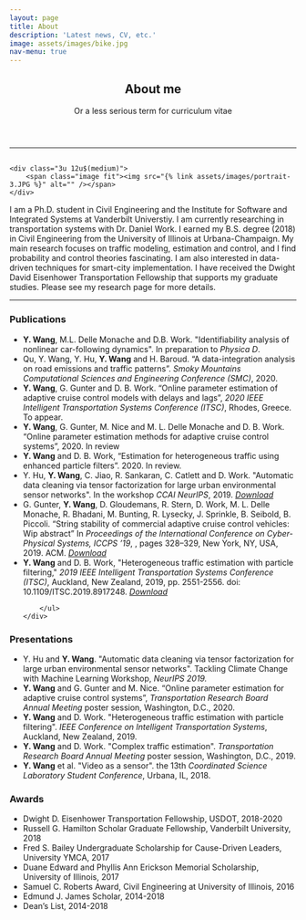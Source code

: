 ```yaml
---
layout: page
title: About
description: 'Latest news, CV, etc.'
image: assets/images/bike.jpg
nav-menu: true
---
```


<!-- Main -->
<div id="main" class="alt">

<!-- One -->
<section id="one">
	<div class="inner">
		<header class="major">
			<h1>About me</h1>
			<span>Or a less serious term for curriculum vitae</span>
		</header>


<hr class="major" />

<!-- Elements -->

<div class="row 200%">
<div class="1u 12u$(medium)">
	<h1></h1>
</div>

	<div class="3u 12u$(medium)">
		<span class="image fit"><img src="{% link assets/images/portrait-3.JPG %}" alt="" /></span>
	</div>


<div class="7u$ 12u$(medium)">
	<p>I am a Ph.D. student in Civil Engineering and the Institute for Software and Integrated Systems at Vanderbilt Universtiy. I am currently researching in transportation systems with Dr. Daniel Work. I earned my B.S. degree (2018) in Civil Engineering from the University of Illinois at Urbana-Champaign. My main research focuses on traffic modeling, estimation and control, and I find probability and control theories fascinating. I am also interested in data-driven techniques for smart-city implementation. I have received the Dwight David Eisenhower Transportation Fellowship that supports my graduate studies. Please see my research page for more details.</p>
</div>
</div>


<hr class="major" />

<div class="row">
	<div class="3u 12u$(medium)">
		<h3>Publications</h3>
	</div>
	<div class="9u 12u$(medium)">
		<ul class="alt">
			<li><b>Y. Wang</b>, M.L. Delle Monache and D.B. Work. "Identifiability analysis of nonlinear car-following dynamics". In preparation to <i>Physica D</i>.
			</li>
			<li>Qu, Y. Wang, Y. Hu, <b>Y. Wang</b> and H. Baroud. “A data-integration analysis on road emissions and traffic patterns”. <i>Smoky Mountains Computational Sciences and Engineering Conference (SMC)</i>, 2020.
			</li>
			<li><b>Y. Wang</b>, G. Gunter and D. B. Work. “Online parameter estimation of adaptive cruise control models with delays and lags”, <i>2020 IEEE Intelligent Transportation Systems Conference (ITSC)</i>, Rhodes, Greece. To appear.
			</li>
			<li><b>Y. Wang</b>, G. Gunter, M. Nice and M. L. Delle Monache and D. B. Work. “Online parameter estimation methods for adaptive cruise control systems”, 2020. In review
			</li>
			<li><b>Y. Wang</b> and D. B. Work, “Estimation for heterogeneous traffic using enhanced particle filters”. 2020. In review.
			</li>
			<li>Y. Hu, <b>Y. Wang</b>, C. Jiao, R. Sankaran, C. Catlett and D. Work. "Automatic data cleaning via tensor factorization for large urban environmental sensor networks". In the workshop <i>CCAI NeurIPS</i>, 2019. <a href="https://www.climatechange.ai/CameraReadySubmissions%202-119/68/CameraReadySubmission/NIPS2019_CC_workshop_cameraready.pdf"><em>Download</em></a>
			</li>
			<li>G. Gunter, <b>Y. Wang</b>, D. Gloudemans, R. Stern, D. Work, M. L. Delle Monache, R. Bhadani, M. Bunting, R. Lysecky, J. Sprinkle, B. Seibold, B. Piccoli. “String stability of commercial adaptive cruise control vehicles: Wip abstract” In <i>Proceedings of the International Conference on Cyber-Physical Systems, ICCPS ’19</i>, , pages 328–329, New York, NY, USA, 2019. ACM. <a href="https://dl.acm.org/doi/10.1145/3302509.3313325"><em>Download</em></a>
			</li>
			<li><b>Y. Wang</b> and D. B. Work, "Heterogeneous traffic estimation with particle filtering," <i>2019 IEEE Intelligent Transportation Systems Conference (ITSC)</i>, Auckland, New Zealand, 2019, pp. 2551-2556. doi: 10.1109/ITSC.2019.8917248. <a href="https://ieeexplore.ieee.org/abstract/document/8917248"><em>Download</em></a>
			</li>

		</ul>
	</div>
</div>




<div class="row">
	<div class="3u 12u$(medium)">
		<h3>Presentations</h3>
	</div>
<div class="9u 12u$(medium)">
	<ul class="alt">
			<li>Y. Hu and <b>Y. Wang</b>. "Automatic data cleaning via tensor factorization for large urban environmental sensor networks". Tackling Climate Change with Machine Learning Workshop, <i>NeurIPS 2019.</i>
			</li>
			<li><b>Y. Wang</b> and G. Gunter and M. Nice. “Online parameter estimation for adaptive cruise control systems”, <i>Transportation Research Board Annual Meeting</i> poster session, Washington, D.C., 2020.</li>
			<li><b>Y. Wang</b> and D. Work. "Heterogeneous traffic estimation with particle filtering". <i>IEEE Conference on Intelligent Transportation Systems</i>, Auckland, New Zealand, 2019.</li>
			<li><b>Y. Wang</b> and D. Work. "Complex traffic estimation". <i>Transportation Research Board Annual Meeting</i> poster session, Washington, D.C., 2019.
			</li>
			<li><b>Y. Wang</b> et al. "Video as a sensor". the 13th <i>Coordinated Science Laboratory Student Conference</i>, Urbana, IL, 2018.
			</li>
	</ul>
</div>
</div>


<div class="row">
	<div class="3u 12u$(medium)">
		<h3>Awards</h3>
	</div>
<div class="9u 12u$(medium)">
	<ul class="alt">
		<li>Dwight D. Eisenhower Transportation Fellowship, USDOT, 2018-2020</li>
		<li>Russell G. Hamilton Scholar  Graduate Fellowship, Vanderbilt University, 2018</li>
		<li>Fred S. Bailey Undergraduate Scholarship for Cause-Driven Leaders, University YMCA, 2017</li>
		<li>Duane Edward and Phyllis Ann Erickson Memorial Scholarship, University of Illinois, 2017</li>
		<li>Samuel C. Roberts Award, Civil Engineering at University of Illinois, 2016</li>
		<li>Edmund J. James Scholar, 2014-2018</li>
		<li>Dean’s List, 2014-2018</li>
	</ul>
</div>
</div>
